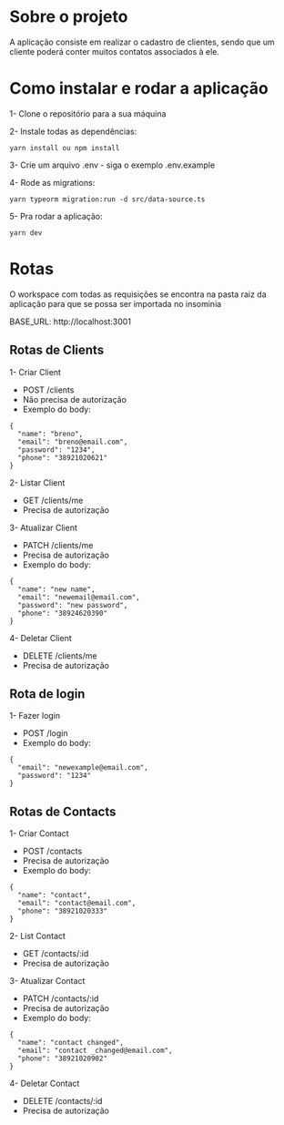 # Sobre o projeto

A aplicação consiste em realizar o cadastro de clientes, sendo que um cliente poderá conter muitos contatos associados à ele.

# Como instalar e rodar a aplicação

1- Clone o repositório para a sua máquina

2- Instale todas as dependências:
```
yarn install ou npm install
```

3- Crie um arquivo .env - siga o exemplo .env.example

4- Rode as migrations:
```
yarn typeorm migration:run -d src/data-source.ts
```

5- Pra rodar a aplicação:
```
yarn dev
```

# Rotas
O workspace com todas as requisições se encontra na pasta raiz da aplicação para que se possa ser importada no insominia

BASE_URL: http://localhost:3001

## Rotas de Clients
1- Criar Client
  - POST /clients
  - Não precisa de autorização
  - Exemplo do body: 
  ```
  {
    "name": "breno",
    "email": "breno@email.com",
    "password": "1234",
    "phone": "38921020621"
  }
  ```

2- Listar Client
  - GET /clients/me
  - Precisa de autorização
 
3- Atualizar Client
  - PATCH /clients/me
  - Precisa de autorização
  - Exemplo do body:
  ```
  {
    "name": "new name",
    "email": "newemail@email.com",
    "password": "new password",
    "phone": "38924620390"
  }
  ```

4- Deletar Client
  - DELETE /clients/me
  - Precisa de autorização

## Rota de login
1- Fazer login
  - POST /login
  - Exemplo do body:
  ```
  {
    "email": "newexample@email.com",
    "password": "1234"
  }
  ```

## Rotas de Contacts
1- Criar Contact
  - POST /contacts
  - Precisa de autorização
  - Exemplo do body:
  ```
  {
    "name": "contact",
    "email": "contact@email.com",
    "phone": "38921020333"
  }
  ```
 
2- List Contact
  - GET /contacts/:id
  - Precisa de autorização
 
3- Atualizar Contact
  - PATCH /contacts/:id
  - Precisa de autorização
  - Exemplo do body:
  ```
  {
    "name": "contact changed",
    "email": "contact _changed@email.com",
    "phone": "38921020902"
  }
  ```

4- Deletar Contact
  - DELETE /contacts/:id
  - Precisa de autorização
